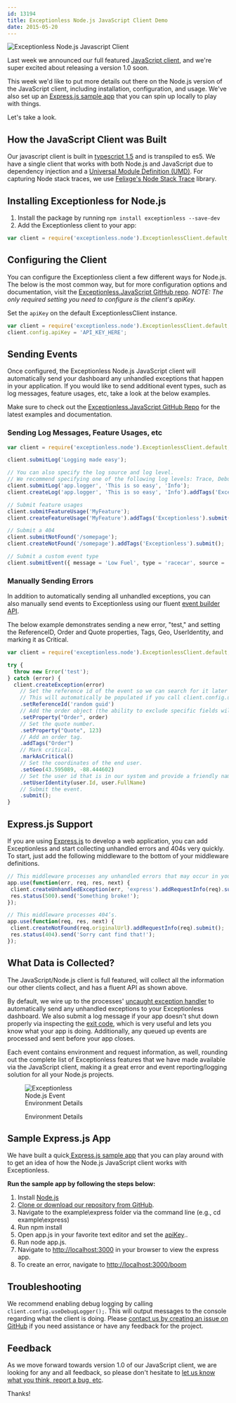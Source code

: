 ```yaml
---
id: 13194
title: Exceptionless Node.js JavaScript Client Demo
date: 2015-05-20
---
```

![Exceptionless Node.js Javascript Client](/assets/img/news/node-js-header.jpg)

Last week we announced our full featured <a title="Exceptionless JavaScript Client" href="/javascript-client-available-for-preview-testing/" target="_blank">JavaScript client</a>, and we're super excited about releasing a version 1.0 soon.

This week we'd like to put more details out there on the Node.js version of the JavaScript client, including installation, configuration, and usage. We've also set up an <a title="Exceptionless Express.js Sample App" href="https://github.com/exceptionless/Exceptionless.JavaScript/blob/master/example/express/app.js" target="_blank">Express.js sample app</a> that you can spin up locally to play with things.

Let's take a look.<!--more-->

## How the JavaScript Client was Built

Our javascript client is built in <a title="TypeScript" href="https://github.com/Microsoft/TypeScript" target="_blank">typescript 1.5</a> and is transpiled to es5. We have a single client that works with both Node.js and JavaScript due to dependency injection and a <a title="Universal Module Definition (UMD)" href="https://github.com/umdjs/umd" target="_blank">Universal Module Definition (UMD)</a>. For capturing Node stack traces, we use <a title="Node Stack Trace" href="https://github.com/felixge/node-stack-trace" target="_blank">Felixge's Node Stack Trace</a> library.

## Installing Exceptionless for Node.js

  1. Install the package by running `npm install exceptionless --save-dev`
  2. Add the Exceptionless client to your app:

```js
var client = require('exceptionless.node').ExceptionlessClient.default;
```

## Configuring the Client

You can configure the Exceptionless client a few different ways for Node.js. The below is the most common way, but for more configuration options and documentation, visit the <a title="Exceptionless Javascript Client GitHub Page" href="https://github.com/exceptionless/Exceptionless.JavaScript" target="_blank">Exceptionless.JavaScript GitHub repo</a>. _NOTE: The only required setting you need to configure is the client's apiKey._

Set the `apiKey` on the default ExceptionlessClient instance.

```js
var client = require('exceptionless.node').ExceptionlessClient.default;
client.config.apiKey = 'API_KEY_HERE';
```

## Sending Events

Once configured, the Exceptionless Node.js JavaScript client will automatically send your dashboard any unhandled exceptions that happen in your application. If you would like to send additional event types, such as log messages, feature usages, etc, take a look at the below examples.

Make sure to check out the <a title="Exceptionless.JavaScript GitHub Repo" href="https://github.com/exceptionless/Exceptionless.JavaScript" target="_blank">Exceptionless.JavaScript GitHub Repo</a> for the latest examples and documentation.

### Sending Log Messages, Feature Usages, etc

```js
var client = require('exceptionless.node').ExceptionlessClient.default;

client.submitLog('Logging made easy');

// You can also specify the log source and log level.
// We recommend specifying one of the following log levels: Trace, Debug, Info, Warn, Error
client.submitLog('app.logger', 'This is so easy', 'Info');
client.createLog('app.logger', 'This is so easy', 'Info').addTags('Exceptionless').submit();

// Submit feature usages
client.submitFeatureUsage('MyFeature');
client.createFeatureUsage('MyFeature').addTags('Exceptionless').submit();

// Submit a 404
client.submitNotFound('/somepage');
client.createNotFound('/somepage').addTags('Exceptionless').submit();

// Submit a custom event type
client.submitEvent({ message = 'Low Fuel', type = 'racecar', source = 'Fuel System' });
```

### Manually Sending Errors

In addition to automatically sending all unhandled exceptions, you can also manually send events to Exceptionless using our fluent <a title="Exceptionless.JavaScript Event Builder API" href="https://github.com/exceptionless/Exceptionless.JavaScript/blob/master/src/EventBuilder.ts" target="_blank">event builder API</a>.

The below example demonstrates sending a new error, "test," and setting the ReferenceID, Order and Quote properties, Tags, Geo, UserIdentity, and marking it as Critical.

```js
var client = require('exceptionless.node').ExceptionlessClient.default;

try {
  throw new Error('test');
} catch (error) {
  client.createException(error)
    // Set the reference id of the event so we can search for it later (reference:id).
    // This will automatically be populated if you call client.config.useReferenceIds();
    .setReferenceId('random guid')
    // Add the order object (the ability to exclude specific fields will be coming in a future version).
    .setProperty("Order", order)
    // Set the quote number.
    .setProperty("Quote", 123)
    // Add an order tag.
    .addTags("Order")
    // Mark critical.
    .markAsCritical()
    // Set the coordinates of the end user.
    .setGeo(43.595089, -88.444602)
    // Set the user id that is in our system and provide a friendly name.
    .setUserIdentity(user.Id, user.FullName)
    // Submit the event.
    .submit();
}
```

## Express.js Support

If you are using <a title="Express.JS" href="http://expressjs.com/" target="_blank">Express.js</a> to develop a web application, you can add Exceptionless and start collecting unhandled errors and 404s very quickly. To start, just add the following middleware to the bottom of your middleware definitions.

```js
// This middleware processes any unhandled errors that may occur in your middleware.
app.use(function(err, req, res, next) {
 client.createUnhandledException(err, 'express').addRequestInfo(req).submit();
 res.status(500).send('Something broke!');
});

// This middleware processes 404’s.
app.use(function(req, res, next) {
 client.createNotFound(req.originalUrl).addRequestInfo(req).submit();
 res.status(404).send('Sorry cant find that!');
});
```

## What Data is Collected?

The JavaScript/Node.js client is full featured, will collect all the information our other clients collect, and has a fluent API as shown above.

By default, we wire up to the processes' <a title="Exceptionless Uncaught Exception Handler" href="https://github.com/exceptionless/Exceptionless.JavaScript/blob/master/src/bootstrap/NodeBootstrapper.ts#L24-L37" target="_blank">uncaught exception handler</a> to automatically send any unhandled exceptions to your Exceptionless dashboard. We also submit a log message if your app doesn't shut down properly via inspecting the <a title="Exit Code" href="https://github.com/exceptionless/Exceptionless.JavaScript/blob/master/src/bootstrap/NodeBootstrapper.ts#L24-L37" target="_blank">exit code</a>, which is very useful and lets you know what your app is doing. Additionally, any queued up events are processed and sent before your app closes.

Each event contains environment and request information, as well, rounding out the complete list of Exceptionless features that we have made available via the JavaScript client, making it a great error and event reporting/logging solution for all your Node.js projects.<figure id="attachment_13200" class="thumbnail wp-caption alignleft" style="width: 150px">

![Exceptionless Node.js Event Environment Details](/assets/img/news/node-js-event-environment-details-150x150.png)<figcaption class="caption wp-caption-text">Environment Details</figcaption></figure>

<h2 style="clear: both;">
  Sample Express.js App
</h2>

We have built a quick<a title="Exceptionless Express.js Sample App" href="https://github.com/exceptionless/Exceptionless.JavaScript/blob/master/example/express/app.js" target="_blank"> Express.js sample app</a> that you can play around with to get an idea of how the Node.js JavaScript client works with Exceptionless.

**Run the sample app by following the steps below:**

  1. Install [Node.js](https://nodejs.org/)
  2. <a title="Exceptionless Javascript Client GitHub" href="https://github.com/exceptionless/Exceptionless.JavaScript" target="_blank">Clone or download our repository from GitHub</a>.
  3. Navigate to the example\express folder via the command line (e.g., cd example\express)
  4. Run npm install
  5. Open app.js in your favorite text editor and set the <a title="Exceptionless.JavaScript Sample App apiKey and serverUrl" href="https://github.com/exceptionless/Exceptionless.JavaScript/blob/master/example/express/app.js#L5-L6" target="_blank">apiKey</a>..
  6. Run node app.js.
  7. Navigate to <http://localhost:3000> in your browser to view the express app.
  8. To create an error, navigate to <http://localhost:3000/boom>

## Troubleshooting

We recommend enabling debug logging by calling `client.config.useDebugLogger();`. This will output messages to the console regarding what the client is doing. Please <a title="Exceptionless JavaScript Client Issues" href="https://github.com/exceptionless/Exceptionless.javascript/issues" target="_blank">contact us by creating an issue on GitHub</a> if you need assistance or have any feedback for the project.

## Feedback

As we move forward towards version 1.0 of our JavaScript client, we are looking for any and all feedback, so please don't hesitate to <a title="Exceptionless JavaScript Client Feedback" href="https://github.com/exceptionless/Exceptionless.javascript/issues" target="_blank">let us know what you think, report a bug, etc</a>.

Thanks!
